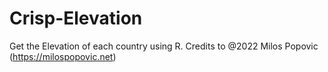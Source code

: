 # Crisp-Elevation
 
Get the Elevation of each country using R.
Credits to @2022 Milos Popovic (https://milospopovic.net)
